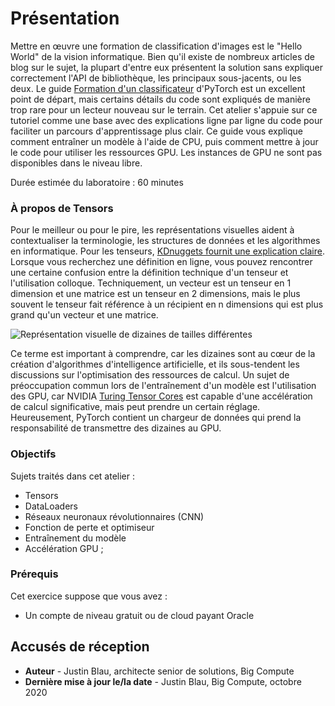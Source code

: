 # Présentation

Mettre en œuvre une formation de classification d'images est le "Hello World" de la vision informatique. Bien qu'il existe de nombreux articles de blog sur le sujet, la plupart d'entre eux présentent la solution sans expliquer correctement l'API de bibliothèque, les principaux sous-jacents, ou les deux. Le guide [Formation d'un classificateur](https://pytorch.org/tutorials/beginner/blitz/cifar10_tutorial.html) d'PyTorch est un excellent point de départ, mais certains détails du code sont expliqués de manière trop rare pour un lecteur nouveau sur le terrain. Cet atelier s'appuie sur ce tutoriel comme une base avec des explications ligne par ligne du code pour faciliter un parcours d'apprentissage plus clair. Ce guide vous explique comment entraîner un modèle à l'aide de CPU, puis comment mettre à jour le code pour utiliser les ressources GPU. Les instances de GPU ne sont pas disponibles dans le niveau libre.

Durée estimée du laboratoire : 60 minutes

### À propos de Tensors

Pour le meilleur ou pour le pire, les représentations visuelles aident à contextualiser la terminologie, les structures de données et les algorithmes en informatique. Pour les tenseurs, [KDnuggets fournit une explication claire](https://www.kdnuggets.com/2018/05/wtf-tensor.html). Lorsque vous recherchez une définition en ligne, vous pouvez rencontrer une certaine confusion entre la définition technique d'un tenseur et l'utilisation colloque. Techniquement, un vecteur est un tenseur en 1 dimension et une matrice est un tenseur en 2 dimensions, mais le plus souvent le tenseur fait référence à un récipient en n dimensions qui est plus grand qu'un vecteur et une matrice.

![Représentation visuelle de dizaines de tailles différentes](images/tensor.png)

Ce terme est important à comprendre, car les dizaines sont au cœur de la création d'algorithmes d'intelligence artificielle, et ils sous-tendent les discussions sur l'optimisation des ressources de calcul. Un sujet de préoccupation commun lors de l'entraînement d'un modèle est l'utilisation des GPU, car NVIDIA [Turing Tensor Cores](https://www.nvidia.com/en-us/data-center/tensor-cores/) est capable d'une accélération de calcul significative, mais peut prendre un certain réglage. Heureusement, PyTorch contient un chargeur de données qui prend la responsabilité de transmettre des dizaines au GPU.

### Objectifs

Sujets traités dans cet atelier :

*   Tensors
*   DataLoaders
*   Réseaux neuronaux révolutionnaires (CNN)
*   Fonction de perte et optimiseur
*   Entraînement du modèle
*   Accélération GPU ;

### Prérequis

Cet exercice suppose que vous avez :

*   Un compte de niveau gratuit ou de cloud payant Oracle

## Accusés de réception

*   **Auteur** - Justin Blau, architecte senior de solutions, Big Compute
*   **Dernière mise à jour le/la date** - Justin Blau, Big Compute, octobre 2020